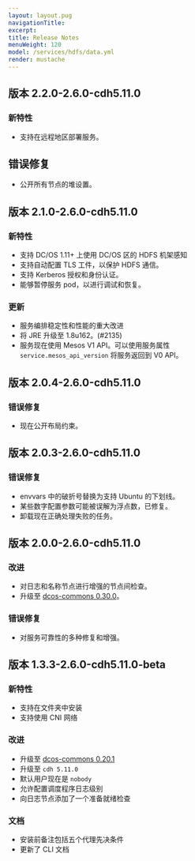 ```yaml
---
layout: layout.pug
navigationTitle:
excerpt:
title: Release Notes
menuWeight: 120
model: /services/hdfs/data.yml
render: mustache
---
```


## 版本 2.2.0-2.6.0-cdh5.11.0

### 新特性
- 支持在远程地区部署服务。

## 错误修复
- 公开所有节点的堆设置。

## 版本 2.1.0-2.6.0-cdh5.11.0

### 新特性
- 支持 DC/OS 1.11+ 上使用 DC/OS 区的 HDFS 机架感知
- 支持自动配置 TLS 工件，以保护 HDFS 通信。
- 支持 Kerberos 授权和身份认证。
- 能够暂停服务 pod，以进行调试和恢复。

### 更新
- 服务编排稳定性和性能的重大改进
- 将 JRE 升级至 1.8u162。(#2135)
- 服务现在使用 Mesos V1 API。可以使用服务属性 `service.mesos_api_version` 将服务返回到 V0 API。


## 版本 2.0.4-2.6.0-cdh5.11.0

### 错误修复
- 现在公开布局约束。

## 版本 2.0.3-2.6.0-cdh5.11.0

### 错误修复
* envvars 中的破折号替换为支持 Ubuntu 的下划线。
* 某些数字配置参数可能被误解为浮点数，已修复。
* 卸载现在正确处理失败的任务。

## 版本 2.0.0-2.6.0-cdh5.11.0

### 改进
- 对日志和名称节点进行增强的节点间检查。
- 升级至 [dcos-commons 0.30.0](https://github.com/mesosphere/dcos-commons/releases/tag/0.30.0)。

### 错误修复
- 对服务可靠性的多种修复和增强。

## 版本 1.3.3-2.6.0-cdh5.11.0-beta

### 新特性
- 支持在文件夹中安装
- 支持使用 CNI 网络

### 改进
- 升级至 [dcos-commons 0.20.1](https://github.com/mesosphere/dcos-commons/releases/tag/0.20.1)
- 升级至 `cdh 5.11.0`
- 默认用户现在是 `nobody`
- 允许配置调度程序日志级别
- 向日志节点添加了一个准备就绪检查

### 文档
- 安装前备注包括五个代理先决条件
- 更新了 CLI 文档
